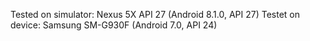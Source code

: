 Tested on simulator: Nexus 5X API 27 (Android 8.1.0, API 27)
Testet on device: Samsung SM-G930F (Android 7.0, API 24)
